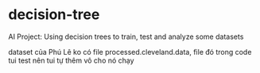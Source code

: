 # decision-tree
AI Project: Using decision trees to train, test and analyze some datasets


dataset của Phú Lê ko có file processed.cleveland.data, file đó trong code tui test nên tui tự thêm vô cho nó chạy